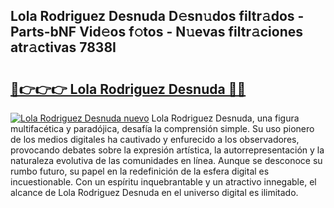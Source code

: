 ## Lola Rodriguez Desnuda D𝚎sn𝚞dos filtr𝚊dos - Parts-bNF Vid𝚎os f𝚘tos - N𝚞evas filtr𝚊ciones atr𝚊ctivas 7838I

# <h2><a href="http://mb2x0u.tromn.icu/?c=Lola+Rodriguez+Desnuda">🔗👉👉👉 Lola Rodriguez Desnuda 🔗🔗</a></h2>

[![Lola Rodriguez Desnuda nuevo](https://i.imgur.com/pEAQMta.gif)](http://mb2x0u.tromn.icu/?c=Lola+Rodriguez+Desnuda)
Lola Rodriguez Desnuda, una figura multifacética y paradójica, desafía la comprensión simple. Su uso pionero de los medios digitales ha cautivado y enfurecido a los observadores, provocando debates sobre la expresión artística, la autorrepresentación y la naturaleza evolutiva de las comunidades en línea. Aunque se desconoce su rumbo futuro, su papel en la redefinición de la esfera digital es incuestionable. Con un espíritu inquebrantable y un atractivo innegable, el alcance de Lola Rodriguez Desnuda en el universo digital es ilimitado.
